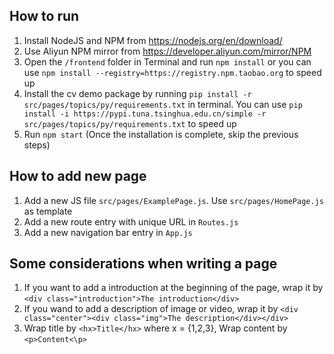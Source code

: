 ## How to run
1. Install NodeJS and NPM from https://nodejs.org/en/download/
2. Use Aliyun NPM mirror from https://developer.aliyun.com/mirror/NPM
3. Open the `/frontend` folder in Terminal and run `npm install` or you can use `npm install --registry=https://registry.npm.taobao.org` to speed up
4. Install the cv demo package by running `pip install -r src/pages/topics/py/requirements.txt` in terminal. You can use `pip install -i https://pypi.tuna.tsinghua.edu.cn/simple -r src/pages/topics/py/requirements.txt` to speed up
5. Run `npm start` (Once the installation is complete, skip the previous steps)

## How to add new page
1. Add a new JS file `src/pages/ExamplePage.js`. Use `src/pages/HomePage.js` as template
2. Add a new route entry with unique URL in `Routes.js`
3. Add a new navigation bar entry in `App.js`

## Some considerations when writing a page
1. If you want to add a introduction at the beginning of the page, wrap it by `<div class="introduction">The introduction</div>`
2. If you wand to add a description of image or video, wrap it by `<div class="center"><div class="img">The description</div></div>`
3. Wrap title by `<hx>Title</hx>` where x = {1,2,3}, Wrap content by `<p>Content<\p>`

